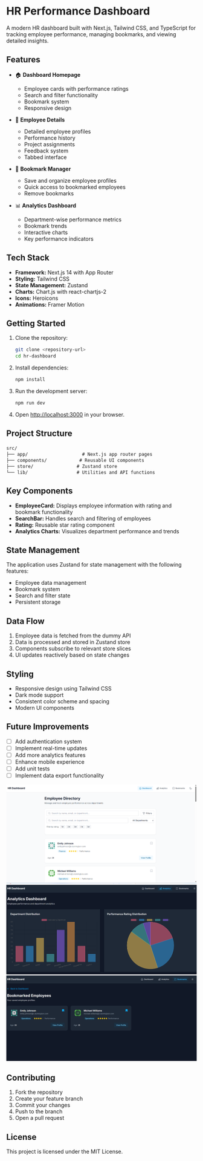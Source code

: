 # HR Performance Dashboard

A modern HR dashboard built with Next.js, Tailwind CSS, and TypeScript for tracking employee performance, managing bookmarks, and viewing detailed insights.

## Features

- 🏠 **Dashboard Homepage**
  - Employee cards with performance ratings
  - Search and filter functionality
  - Bookmark system
  - Responsive design

- 👤 **Employee Details**
  - Detailed employee profiles
  - Performance history
  - Project assignments
  - Feedback system
  - Tabbed interface

- 📌 **Bookmark Manager**
  - Save and organize employee profiles
  - Quick access to bookmarked employees
  - Remove bookmarks

- 📊 **Analytics Dashboard**
  - Department-wise performance metrics
  - Bookmark trends
  - Interactive charts
  - Key performance indicators

## Tech Stack

- **Framework:** Next.js 14 with App Router
- **Styling:** Tailwind CSS
- **State Management:** Zustand
- **Charts:** Chart.js with react-chartjs-2
- **Icons:** Heroicons
- **Animations:** Framer Motion

## Getting Started

1. Clone the repository:
   ```bash
   git clone <repository-url>
   cd hr-dashboard
   ```

2. Install dependencies:
   ```bash
   npm install
   ```

3. Run the development server:
   ```bash
   npm run dev
   ```

4. Open [http://localhost:3000](http://localhost:3000) in your browser.

## Project Structure

```
src/
├── app/                    # Next.js app router pages
├── components/            # Reusable UI components
├── store/                # Zustand store
└── lib/                  # Utilities and API functions
```

## Key Components

- **EmployeeCard:** Displays employee information with rating and bookmark functionality
- **SearchBar:** Handles search and filtering of employees
- **Rating:** Reusable star rating component
- **Analytics Charts:** Visualizes department performance and trends

## State Management

The application uses Zustand for state management with the following features:
- Employee data management
- Bookmark system
- Search and filter state
- Persistent storage

## Data Flow

1. Employee data is fetched from the dummy API
2. Data is processed and stored in Zustand store
3. Components subscribe to relevant store slices
4. UI updates reactively based on state changes

## Styling

- Responsive design using Tailwind CSS
- Dark mode support
- Consistent color scheme and spacing
- Modern UI components

## Future Improvements

- [ ] Add authentication system
- [ ] Implement real-time updates
- [ ] Add more analytics features
- [ ] Enhance mobile experience
- [ ] Add unit tests
- [ ] Implement data export functionality

![image alt](https://github.com/munagalamose/flam-assginment/blob/01a3911d0dfb4dc39108d870b9e4101369791059/Screenshot%202025-06-05%20103125.png)
![image alt](https://github.com/munagalamose/flam-assginment/blob/daf9fcc3c1e4fa04901ad1fc8d1c342b9ac1cfce/Screenshot%202025-06-05%20103225.png)
![image alt](https://github.com/munagalamose/flam-assginment/blob/eae4f567b84c0b03da67754e9335cf04b44b4e27/Screenshot%202025-06-05%20103324.png)

## Contributing

1. Fork the repository
2. Create your feature branch
3. Commit your changes
4. Push to the branch
5. Open a pull request

## License

This project is licensed under the MIT License. 
